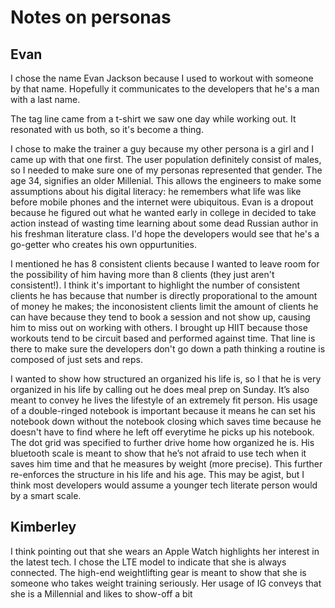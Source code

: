 # Notes on personas

## Evan

I chose the name Evan Jackson because I used to workout with someone by that name. Hopefully it communicates to the developers that he's a man with a last name.

The tag line came from a t-shirt we saw one day while working out. It resonated with us both, so it's become a thing.

I chose to make the trainer a guy because my other persona is a girl and I came up with that one first. The user population definitely consist of males, so I needed to make sure one of my personas represented that gender. The age 34, signifies an older Millenial. This allows the engineers to make some assumptions about his digital literacy: he remembers what life was like before mobile phones and the internet were ubiquitous. Evan is a dropout because he figured out what he wanted early in college in decided to take action instead of wasting time learning about some dead Russian author in his freshman literature class. I'd hope the developers would see that he's a go-getter who creates his own oppurtunities.

I mentioned he has 8 consistent clients because I wanted to leave room for the possibility of him having more than 8 clients (they just aren't consistent!). I think it's important to highlight the number of consistent clients he has because that number is directly proporational to the amount of money he makes; the inconosistent clients limit the amount of clients he can have because they tend to book a session and not show up, causing him to miss out on working with others. I brought up HIIT because those workouts tend to be circuit based and performed against time. That line is there to make sure the developers don't go down a path thinking a routine is composed of just sets and reps.

I wanted to show how structured an organized his life is, so I  that he is very organized in his life by calling out he does meal prep on Sunday. It’s also meant to convey he lives the lifestyle of an extremely fit person. His usage of a double-ringed notebook is important because it means he can set his notebook down without the notebook closing which saves time because he doesn't have to find where he left off everytime he picks up his notebook. The dot grid was specified to further drive home how organized he is. His bluetooth scale is meant to show that he’s not afraid to use tech when it saves him time and that he measures by weight (more precise). This further re-enforces the structure in his life and his age. This may be agist, but I think most developers would assume a younger tech literate person would by a smart scale.

## Kimberley

I think pointing out that she wears an Apple Watch highlights her interest in the latest tech. I chose the LTE model to indicate that she is always connected. The high-end weightlifting gear is meant to show that she is someone who takes weight training seriously. Her usage of IG conveys that she is a Millennial and likes to show-off a bit